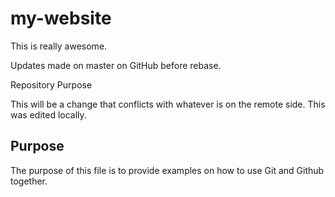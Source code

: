 # my-website

This is really awesome.

Updates made on master on GitHub before rebase.

 Repository Purpose

This will be a change that conflicts 
with whatever is on the remote side.
This was edited locally.

## Purpose

The purpose of this file is to provide examples
on how to use Git and Github together.

